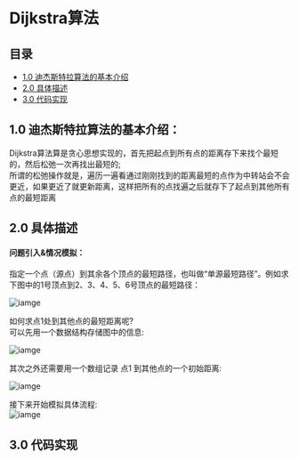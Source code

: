 # Dijkstra算法
## 目录

 - [1.0 迪杰斯特拉算法的基本介绍](#1-迪杰斯特拉算法的基本介绍)
 - [2.0 具体描述](#2-具体描述)
 - [3.0 代码实现](#3-代码实现)


## 1.0 迪杰斯特拉算法的基本介绍：
Dijkstra算法算是贪心思想实现的，首先把起点到所有点的距离存下来找个最短的，然后松弛一次再找出最短的;  
所谓的松弛操作就是，遍历一遍看通过刚刚找到的距离最短的点作为中转站会不会更近，如果更近了就更新距离，这样把所有的点找遍之后就存下了起点到其他所有点的最短距离

## 2.0 具体描述
#### 问题引入&情况模拟：  
指定一个点（源点）到其余各个顶点的最短路径，也叫做“单源最短路径”。例如求下图中的1号顶点到2、3、4、5、6号顶点的最短路径：  

![iamge](https://github.com/Feng3333/Algorithm-and-Data-Structure/blob/f42f1afcb50315e59925d07cf9ba6b92d6761b52/Graph%20Theory/images-folder/Dijkstra1.PNG)

如何求点1处到其他点的最短距离呢?  
可以先用一个数据结构存储图中的信息:    

![iamge](https://github.com/Feng3333/Algorithm-and-Data-Structure/blob/d950dbedf3dfdce9ea7b706143633e9fe897d61a/Graph%20Theory/images-folder/Dijkstra2.PNG)

其次之外还需要用一个数组记录 点1 到其他点的一个初始距离:

![iamge](https://github.com/Feng3333/Algorithm-and-Data-Structure/blob/d950dbedf3dfdce9ea7b706143633e9fe897d61a/Graph%20Theory/images-folder/Dijkstra3.PNG)

接下来开始模拟具体流程:  
![iamge](https://github.com/Feng3333/Algorithm-and-Data-Structure/blob/0a03838b049e8ccc5ea9d6030ca5c159f4aa3f88/Graph%20Theory/images-folder/Dijkstra4.PNG)

## 3.0 代码实现


